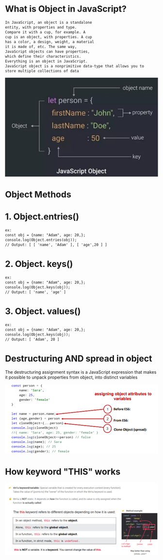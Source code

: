 # What is Object in JavaScript?

    In JavaScript, an object is a standalone
    entity, with properties and type.
    Compare it with a cup, for example. A
    cup is an object, with properties. A cup
    has a color, a design, weight, a material
    it is made of, etc. The same way,
    JavaScript objects can have properties,
    which define their characteristics.
    Everything is an object in JavaScript.
    JavaScript object is a nonprimitive data-type that allows you to
    store multiple collections of data

 ![](/images/creating_object.png)

# Object Methods

# 1. Object.entries()
    ex:
    const obj = {name: "Adam", age: 20,};
    console.log(Object.entries(obj));
    // Output: [ [ 'name', 'Adam' ], [ 'age',20 ] ]

# 2. Object. keys()
    ex:
    const obj = {name: "Adam", age: 20,};
    console.log(Object.keys(obj));
    // Output: [ 'name', 'age' ]

# 3. Object. values()
    ex:
    const obj = {name: "Adam", age: 20,};
    console.log(Object.keys(obj));
    // Output: [ 'Adam', 20 ]

# Destructuring AND spread in object

The destructuring assignment syntax is a JavaScript expression that makes it
possible to unpack properties from object, into distinct variables

![](/images/distructuring_spread.png)

# How keyword "THIS" works
![](/images/this.png)

